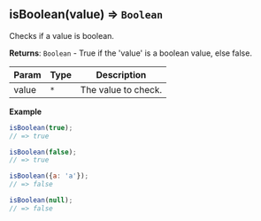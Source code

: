 <a name="isBoolean"></a>

## isBoolean(value) ⇒ <code>Boolean</code>
Checks if a value is boolean.

**Returns**: <code>Boolean</code> - True if the 'value' is a boolean value, else false.  

| Param | Type | Description |
| --- | --- | --- |
| value | <code>\*</code> | The value to check. |

**Example**  
```js
isBoolean(true);
// => true

isBoolean(false);
// => true

isBoolean({a: 'a'});
// => false

isBoolean(null);
// => false
```
